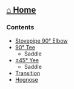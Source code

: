  [⌂ Home](README.md)
 ----------

### Contents

- [Stovepipe 90° Elbow](90_Stovepipe.md)
- [90° Tee](Tee.md)
   - Saddle
- [±45° Yee](Yee.md)
   - Saddle
- [Transition](Transition.md)
- [Hognose](Hognose.md)